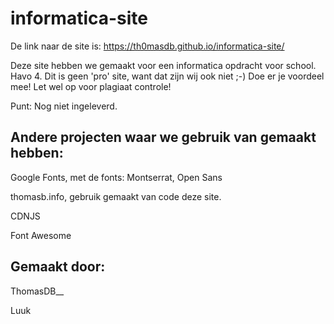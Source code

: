 # informatica-site

De link naar de site is: https://th0masdb.github.io/informatica-site/

Deze site hebben we gemaakt voor een informatica opdracht voor school. Havo 4.
Dit is geen 'pro' site, want dat zijn wij ook niet ;-)
Doe er je voordeel mee! Let wel op voor plagiaat controle!


Punt: Nog niet ingeleverd. 

## Andere projecten waar we gebruik van gemaakt hebben:

Google Fonts, met de fonts: Montserrat, Open Sans

thomasb.info, gebruik gemaakt van code deze site.

CDNJS

Font Awesome

## Gemaakt door:

ThomasDB__

Luuk

